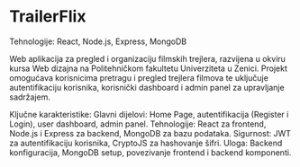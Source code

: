 # TrailerFlix

Tehnologije: React, Node.js, Express, MongoDB

Web aplikacija za pregled i organizaciju filmskih trejlera, razvijena u okviru kursa Web dizajna na Politehničkom fakultetu
Univerziteta u Zenici. Projekt omogućava korisnicima pretragu i pregled trejlera filmova te uključuje autentifikaciju korisnika,
korisnički dashboard i admin panel za upravljanje sadržajem. 

Ključne karakteristike:
Glavni dijelovi: Home Page, autentifikacija (Register i Login), user
dashboard, admin panel.
Tehnologije: React za frontend, Node.js i Express za backend,
MongoDB za bazu podataka.
Sigurnost: JWT za autentifikaciju korisnika, CryptoJS za
hashovanje šifri.
Uloga: Backend konfiguracija, MongoDB setup, povezivanje
frontend i backend komponenti.
